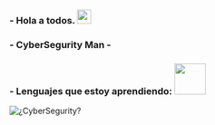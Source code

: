 ### - Hola a todos.  <img src="https://media.giphy.com/media/hvRJCLFzcasrR4ia7z/giphy.gif" width="25px">
### - CyberSegurity Man - 

### - Lenguajes que estoy aprendiendo: <img src="https://lh3.googleusercontent.com/proxy/eK_OyHe_p0nbYjwSgG9khudvES-JuOLh-amCpDzY_4Ij9U1HwVrD3W5_bMgip35yqdRc2Lyqj3FKXeS_FahSd8zhtPwPH--8R4Gi6EogESfRsIEG3Pp31qjO9l5ADA" width="55px">



![¿CyberSegurity?](https://blogvaronis2.wpengine.com/wp-content/uploads/2020/07/what-is-red-teaming-hero.png)







                



<!--
**zl1te/zl1te** is a ✨ _special_ ✨ repository because its `README.md` (this file) appears on your GitHub profile.

Here are some ideas to get you started:

- 🔭 I’m currently working on ...
- 🌱 I’m currently learning ...
- 👯 I’m looking to collaborate on ...
- 🤔 I’m looking for help with ...
- 💬 Ask me about ...
- 📫 How to reach me: ...
- 😄 Pronouns: ...
- ⚡ Fun fact: ...
-->
